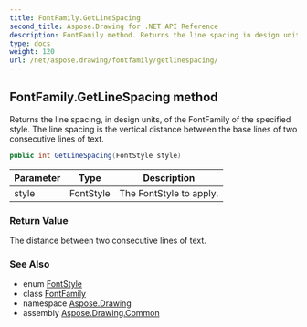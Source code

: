 ```yaml
---
title: FontFamily.GetLineSpacing
second_title: Aspose.Drawing for .NET API Reference
description: FontFamily method. Returns the line spacing in design units of the FontFamily of the specified style. The line spacing is the vertical distance between the base lines of two consecutive lines of text
type: docs
weight: 120
url: /net/aspose.drawing/fontfamily/getlinespacing/
---
```

## FontFamily.GetLineSpacing method

Returns the line spacing, in design units, of the FontFamily of the specified style. The line spacing is the vertical distance between the base lines of two consecutive lines of text.

```csharp
public int GetLineSpacing(FontStyle style)
```

| Parameter | Type | Description |
| --- | --- | --- |
| style | FontStyle | The FontStyle to apply. |

### Return Value

The distance between two consecutive lines of text.

### See Also

* enum [FontStyle](../../fontstyle/)
* class [FontFamily](../)
* namespace [Aspose.Drawing](../../fontfamily/)
* assembly [Aspose.Drawing.Common](../../../)


